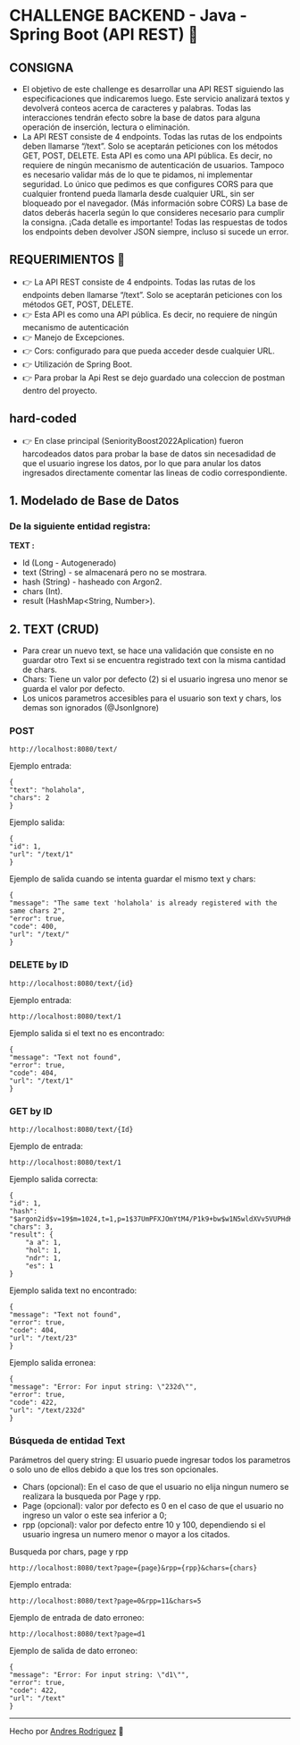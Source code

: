 # CHALLENGE BACKEND - Java - Spring Boot (API REST) 🚀

## CONSIGNA
- El objetivo de este challenge es desarrollar una API REST siguiendo las especificaciones que
indicaremos luego. Este servicio analizará textos y devolverá conteos acerca de caracteres y
palabras. Todas las interacciones tendrán efecto sobre la base de datos para alguna operación
de inserción, lectura o eliminación.
- La API REST consiste de 4 endpoints. Todas las rutas de los endpoints deben llamarse “/text”.
Solo se aceptarán peticiones con los métodos GET, POST, DELETE.
Esta API es como una API pública. Es decir, no requiere de ningún mecanismo de autenticación
de usuarios. Tampoco es necesario validar más de lo que te pidamos, ni implementar seguridad.
Lo único que pedimos es que configures CORS para que cualquier frontend pueda llamarla
desde cualquier URL, sin ser bloqueado por el navegador. (Más información sobre CORS)
La base de datos deberás hacerla según lo que consideres necesario para cumplir la consigna.
¡Cada detalle es importante! Todas las respuestas de todos los endpoints deben devolver JSON
siempre, incluso si sucede un error.

## REQUERIMIENTOS 📖

- 👉 La API REST consiste de 4 endpoints. Todas las rutas de los endpoints deben llamarse “/text”.
  Solo se aceptarán peticiones con los métodos GET, POST, DELETE.
- 👉 Esta API es como una API pública. Es decir, no requiere de ningún mecanismo de autenticación
- 👉 Manejo de Excepciones.
- 👉 Cors: configurado para que pueda acceder desde cualquier URL.
- 👉 Utilización de Spring Boot.
- 👉 Para probar la Api Rest se dejo guardado una coleccion de postman dentro del proyecto.

## hard-coded
- 👉 En clase principal (SeniorityBoost2022Aplication) fueron harcodeados datos para probar la base de datos sin necesadidad de que el usuario ingrese los datos, por lo que para anular los datos ingresados directamente comentar las lineas de codio correspondiente.

## 1. Modelado de Base de Datos
### De la siguiente entidad registra:
**TEXT :**
- Id (Long - Autogenerado)
- text (String) - se almacenará pero no se mostrara.
- hash (String) - hasheado con Argon2.
- chars (Int).
- result (HashMap<String, Number>).


## 2. TEXT (CRUD)


- Para crear un nuevo text, se hace una validación que consiste en no guardar otro Text si se encuentra registrado text con la misma cantidad de chars.
- Chars: Tiene un valor por defecto (2) si el usuario ingresa uno menor se guarda el valor por defecto.
- Los unicos parametros accesibles para el usuario son text y chars, los demas son ignorados (@JsonIgnore)

### POST
	http://localhost:8080/text/


Ejemplo entrada:

    {
    "text": "holahola",
    "chars": 2
    }

Ejemplo salida:

    {
    "id": 1,
    "url": "/text/1"
    }

Ejemplo de salida cuando se intenta guardar el mismo text y chars:

    {
    "message": "The same text 'holahola' is already registered with the same chars 2",
    "error": true,
    "code": 400,
    "url": "/text/"
    }


### DELETE by ID

	http://localhost:8080/text/{id}

Ejemplo entrada:

    http://localhost:8080/text/1

Ejemplo salida si el text no es encontrado:

    {
    "message": "Text not found",
    "error": true,
    "code": 404,
    "url": "/text/1"
    }

### GET by ID
    
    http://localhost:8080/text/{Id}

Ejemplo de entrada:

    http://localhost:8080/text/1

Ejemplo salida correcta: 

    {
    "id": 1,
    "hash": "$argon2id$v=19$m=1024,t=1,p=1$37UmPFXJOmYtM4/P1k9+bw$w1N5wldXVv5VUPHdK5XJ6WAvxkUfzd9F+poJ7JjC164",
    "chars": 3,
    "result": {
        "a a": 1,
        "hol": 1,
        "ndr": 1,
        "es": 1
    }

Ejemplo salida text no encontrado:

    {
    "message": "Text not found",
    "error": true,
    "code": 404,
    "url": "/text/23"
    }

Ejemplo salida erronea:

    {
    "message": "Error: For input string: \"232d\"",
    "error": true,
    "code": 422,
    "url": "/text/232d"
    }

### Búsqueda de entidad Text

Parámetros del query string:
El usuario puede ingresar todos los parametros o solo uno de ellos debido a que los tres son opcionales.
- Chars (opcional): En el caso de que el usuario no elija ningun numero se realizara la busqueda por Page y rpp.
- Page (opcional): valor por defecto es 0 en el caso de que el usuario no ingreso un valor o este sea inferior a 0;
- rpp (opcional): valor por defecto entre 10 y 100, dependiendo si el usuario ingresa un numero menor o mayor a los citados.


Busqueda por chars, page y rpp

    http://localhost:8080/text?page={page}&rpp={rpp}&chars={chars}

Ejemplo entrada:

    http://localhost:8080/text?page=0&rpp=11&chars=5

Ejemplo de entrada de dato erroneo:

    http://localhost:8080/text?page=d1

Ejemplo de salida de dato erroneo:

    {
    "message": "Error: For input string: \"d1\"",
    "error": true,
    "code": 422,
    "url": "/text"
    }



______________

Hecho por  [Andres Rodriguez](https://github.com/AndrRod/ "Andres Rodriguez") 🎁